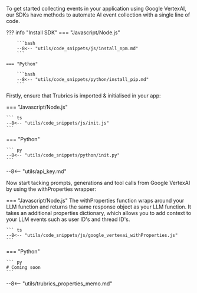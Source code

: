 To get started collecting events in your application using Google VertexAI, our SDKs have methods to automate AI event collection with a single line of code.

??? info "Install SDK"
    === "Javascript/Node.js"

        ```bash
        --8<-- "utils/code_snippets/js/install_npm.md"
        ```

    === "Python"

        ```bash
        --8<-- "utils/code_snippets/python/install_pip.md"
        ```

Firstly, ensure that Trubrics is imported & initialised in your app:

=== "Javascript/Node.js"

    ``` ts
    --8<-- "utils/code_snippets/js/init.js"
    ```

=== "Python"

    ``` py
    --8<-- "utils/code_snippets/python/init.py"
    ```

--8<-- "utils/api_key.md"

Now start tacking prompts, generations and tool calls from Google VertexAI by using the withProperties wrapper:

=== "Javascript/Node.js"
    The withProperties function wraps around your LLM function and returns the same response object as your LLM function.
    It takes an additional properties dictionary, which allows you to add context to your LLM events such as user ID's and thread ID's.

    ``` ts
    --8<-- "utils/code_snippets/js/google_vertexai_withProperties.js"
    ```

=== "Python"

    ``` py
    # Coming soon
    ```

--8<-- "utils/trubrics_properties_memo.md"